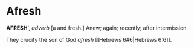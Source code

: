 # Afresh

**AFRESH**', _adverb_ \[a and fresh.\] Anew; again; recently; after intermission.

They crucify the son of God _afresh_ [[Hebrews 6#6|Hebrews 6:6]].